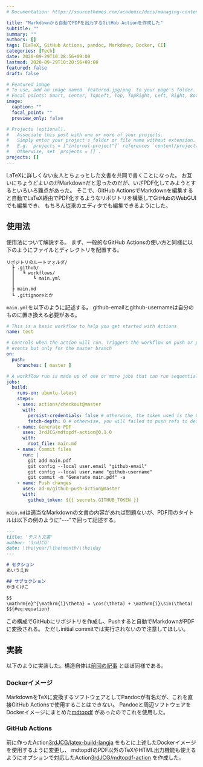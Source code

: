 ```yaml
---
# Documentation: https://sourcethemes.com/academic/docs/managing-content/

title: "Markdownから自動でPDFを出力するGitHub Actionを作成した"
subtitle: ""
summary: ""
authors: []
tags: [LaTeX, GitHub Actions, pandoc, Markdown, Docker, CI]
categories: [Tech]
date: 2020-09-29T10:28:56+09:00
lastmod: 2020-09-29T10:28:56+09:00
featured: false
draft: false

# Featured image
# To use, add an image named `featured.jpg/png` to your page's folder.
# Focal points: Smart, Center, TopLeft, Top, TopRight, Left, Right, BottomLeft, Bottom, BottomRight.
image:
  caption: ""
  focal_point: ""
  preview_only: false

# Projects (optional).
#   Associate this post with one or more of your projects.
#   Simply enter your project's folder or file name without extension.
#   E.g. `projects = ["internal-project"]` references `content/project/deep-learning/index.md`.
#   Otherwise, set `projects = []`.
projects: []
---
```


LaTeXに詳しくない友人とちょっとした文書を共同で書くことになった。
お互いにちょうどよいのがMarkdownだと思ったのだが、いざPDF化してみようとするといろいろ難点があった。
そこで、GitHub ActionsでMarkdownを編集すると自動でLaTeX経由でPDF化するようなリポジトリを構築してGitHubのWebGUIでも編集でき、
もちろん従来のエディタでも編集できるようにした。

## 使用法
使用法について解説する。
まず、一般的なGitHub Actionsの使い方と同様に以下のようにファイルとディレクトリを配置する。
```
リポジトリのルートフォルダ/
  ┣ .github/
  ┃   ┗ workflows/
  ┃       ┗ main.yml
  ┃
  ┣ main.md
  ┗ .gitignoreとか
```

```main.yml```を以下のように記述する。
github-emailとgithub-usernameは自分のものに置き換える必要がある。
```yaml
# This is a basic workflow to help you get started with Actions
name: test

# Controls when the action will run. Triggers the workflow on push or pull request
# events but only for the master branch
on:
  push:
    branches: [ master ]

# A workflow run is made up of one or more jobs that can run sequentially or in parallel
jobs:
  build:
    runs-on: ubuntu-latest
    steps:
    - uses: actions/checkout@master
      with:
        persist-credentials: false # otherwise, the token used is the GITHUB_TOKEN, instead of your personal token
        fetch-depth: 0 # otherwise, you will failed to push refs to dest repo
    - name: Generate PDF
      uses: 3rdJCG/mdtopdf-action@0.1.0
      with:
        root_file: main.md
    - name: Commit files
      run: |
        git add main.pdf
        git config --local user.email "github-email"
        git config --local user.name "github-username"
        git commit -m "Generate main.pdf" -a
    - name: Push changes
      uses: ad-m/github-push-action@master
      with:
        github_token: ${{ secrets.GITHUB_TOKEN }}
```

```main.md```は適当なMarkdownの文書の内容があれば問題ないが、PDF用のタイトルは以下の例のように"---"で囲って記述する。
```markdown
---
title: 'テスト文書'
author: '3rdJCG'
date: \the\year/\the\month/\the\day
---

# セクション
あいうえお

## サブセクション
かきくけこ

$$
\mathrm{e}^{\mathrm{i}\theta} = \cos(\theta) + \mathrm{i}\sin(\theta)
$${#eq:equation}
```

この構成でGitHubにリポジトリを作成し、Pushすると自動でMarkdownがPDFに変換される。
ただしinitial commitでは実行されないので注意してほしい。

## 実装
以下のように実装した。構造自体は[前回の記事](https://3rdjcg.dev/post/latex-github-action/) とほぼ同様である。

### Dockerイメージ
MarkdownをTeXに変換するソフトウェアとしてPandocが有名だが、これを直接GitHub Actionsで使用することはできない。
Pandocと周辺ソフトウェアをDockerイメージにまとめた[mdtopdf](https://github.com/p1ass/mdtopdf) があったのでこれを使用した。

### GitHub Actions
前に作ったAction[3rdJCG/latex-build-langja](https://github.com/3rdJCG/latex-build-langja) をもとに上述したDockerイメージを使用するように変更し、
mdtopdfのPDF以外のTeXやHTML出力機能も使えるようにオプションで対応したAction[3rdJCG/mdtopdf-action](https://github.com/3rdJCG/mdtopdf-action) を作成した。
